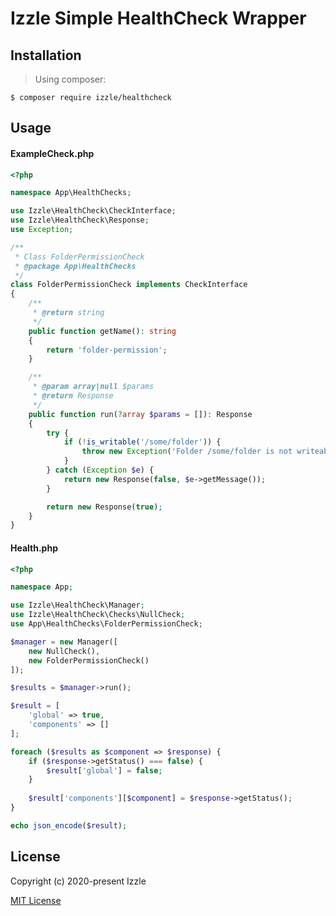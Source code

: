 # Izzle Simple HealthCheck Wrapper

## Installation

> Using composer:
 ```shell
 $ composer require izzle/healthcheck
 ```

## Usage

#### ExampleCheck.php
```php
<?php

namespace App\HealthChecks;

use Izzle\HealthCheck\CheckInterface;
use Izzle\HealthCheck\Response;
use Exception;

/**
 * Class FolderPermissionCheck
 * @package App\HealthChecks
 */
class FolderPermissionCheck implements CheckInterface
{
    /**
     * @return string
     */
    public function getName(): string
    {
        return 'folder-permission';
    }

    /**
     * @param array|null $params
     * @return Response
     */
    public function run(?array $params = []): Response
    {
        try {
            if (!is_writable('/some/folder')) {
                throw new Exception('Folder /some/folder is not writeable!');
            }
        } catch (Exception $e) {
            return new Response(false, $e->getMessage());
        }

        return new Response(true);
    }
}

 ```

#### Health.php
```php
<?php

namespace App;

use Izzle\HealthCheck\Manager;
use Izzle\HealthCheck\Checks\NullCheck;
use App\HealthChecks\FolderPermissionCheck;

$manager = new Manager([
    new NullCheck(),
    new FolderPermissionCheck()
]);

$results = $manager->run();

$result = [
    'global' => true,
    'components' => []
];

foreach ($results as $component => $response) {
    if ($response->getStatus() === false) {
        $result['global'] = false;
    }
    
    $result['components'][$component] = $response->getStatus();
}

echo json_encode($result);
```

## License

Copyright (c) 2020-present Izzle

[MIT License](http://en.wikipedia.org/wiki/MIT_License)
